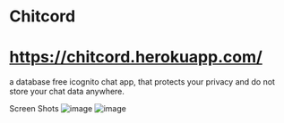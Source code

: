 # Chitcord
# https://chitcord.herokuapp.com/
a database free icognito chat app, that protects your privacy and do not store your chat data anywhere.

Screen Shots
![image](https://user-images.githubusercontent.com/32095032/154848669-7077ab10-b61e-463b-8761-83e62913466a.png)
![image](https://user-images.githubusercontent.com/32095032/154848602-53edadaf-b8e0-4c92-a13e-2c9f10c7c3bc.png)
